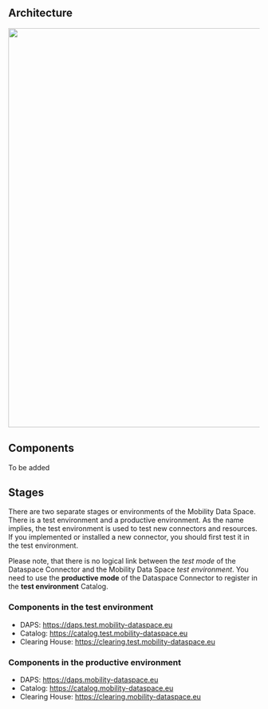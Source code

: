 ## Architecture

<img src="https://user-images.githubusercontent.com/91048868/173079801-34002bd5-8bae-41ac-8f13-f290cae10365.jpg" width="800">

## Components

To be added

## Stages
There are two separate stages or environments of the Mobility Data Space. There is a test environment and a productive environment. As the name implies, the test environment is used to test new connectors and resources. 
If you implemented or installed a new connector, you should first test it in the test environment.

Please note, that there is no logical link between the _test mode_ of the Dataspace Connector and the Mobility Data Space _test environment_. You need to use the **productive mode** of the Dataspace Connector to register in the **test environment** Catalog.

### Components in the test environment

* DAPS: https://daps.test.mobility-dataspace.eu
* Catalog: https://catalog.test.mobility-dataspace.eu
* Clearing House: https://clearing.test.mobility-dataspace.eu

### Components in the productive environment

* DAPS: https://daps.mobility-dataspace.eu
* Catalog: https://catalog.mobility-dataspace.eu
* Clearing House: https://clearing.mobility-dataspace.eu
